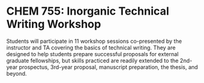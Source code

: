 # CHEM 755: Inorganic Technical Writing Workshop

Students will participate in 11 workshop sessions co-presented by the instructor and TA covering the basics of technical writing. They are designed to help students prepare successful proposals for external graduate fellowships, but skills practiced are readily extended to the 2nd-year prospectus, 3rd-year proposal, manuscript preparation, the thesis, and beyond.